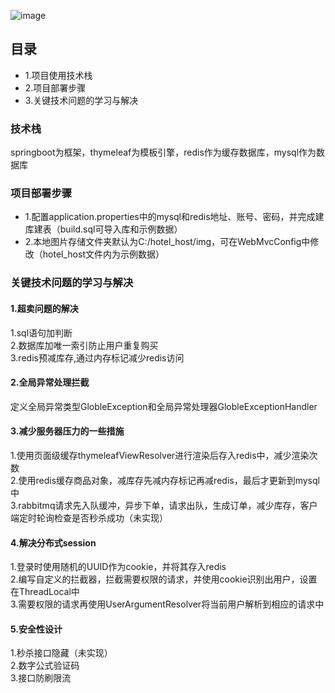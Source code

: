 ![image](https://github.com/CcAled/hotel_manager/raw/master/demonstration/demonstration.jpg)
## 目录
* 1.项目使用技术栈
* 2.项目部署步骤
* 3.关键技术问题的学习与解决

### 技术栈
springboot为框架，thymeleaf为模板引擎，redis作为缓存数据库，mysql作为数据库
### 项目部署步骤
* 1.配置application.properties中的mysql和redis地址、账号、密码，并完成建库建表（build.sql可导入库和示例数据）
* 2.本地图片存储文件夹默认为C:/hotel_host/img，可在WebMvcConfig中修改（hotel_host文件内为示例数据）
### 关键技术问题的学习与解决
#### 1.超卖问题的解决
1.sql语句加判断<br>
2.数据库加唯一索引防止用户重复购买<br>
3.redis预减库存,通过内存标记减少redis访问<br>
#### 2.全局异常处理拦截
定义全局异常类型GlobleException和全局异常处理器GlobleExceptionHandler<br>
#### 3.减少服务器压力的一些措施
1.使用页面级缓存thymeleafViewResolver进行渲染后存入redis中，减少渲染次数<br>
2.使用redis缓存商品对象，减库存先减内存标记再减redis，最后才更新到mysql中<br>
3.rabbitmq请求先入队缓冲，异步下单，请求出队，生成订单，减少库存，客户端定时轮询检查是否秒杀成功（未实现）<br>
#### 4.解决分布式session
1.登录时使用随机的UUID作为cookie，并将其存入redis<br>
2.编写自定义的拦截器，拦截需要权限的请求，并使用cookie识别出用户，设置在ThreadLocal中<br>
3.需要权限的请求再使用UserArgumentResolver将当前用户解析到相应的请求中<br>
#### 5.安全性设计
1.秒杀接口隐藏（未实现）<br>
2.数字公式验证码<br>
3.接口防刷限流<br>
